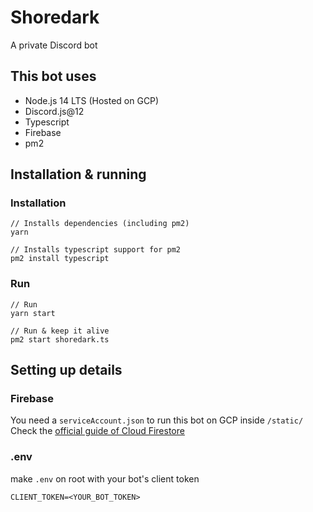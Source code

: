 # Shoredark

A private Discord bot

## This bot uses

- Node.js 14 LTS (Hosted on GCP)
- Discord.js@12
- Typescript
- Firebase
- pm2

## Installation & running

### Installation

```node
// Installs dependencies (including pm2)
yarn

// Installs typescript support for pm2
pm2 install typescript
```

### Run

```node
// Run
yarn start

// Run & keep it alive
pm2 start shoredark.ts
```

## Setting up details

### Firebase

You need a `serviceAccount.json` to run this bot on GCP inside `/static/`
Check the [official guide of Cloud Firestore](https://firebase.google.com/docs/firestore/quickstart)

### .env

make `.env` on root with your bot's client token

```env
CLIENT_TOKEN=<YOUR_BOT_TOKEN>
```
